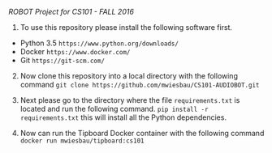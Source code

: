 *ROBOT Project for CS101 - FALL 2016*

1. To use this repository please install the following software first.

  - Python 3.5 `https://www.python.org/downloads/`
  - Docker `https://www.docker.com/`
  - Git `https://git-scm.com/`

2. Now clone this repository into a local directory with the following command
`git clone https://github.com/mwiesbau/CS101-AUDIOBOT.git`

3. Next please go to the directory where the file `requirements.txt` is located and run the following command. `pip install -r requirements.txt`
this will install all the Python dependencies.

4. Now can run the Tipboard Docker container with the following command `docker run mwiesbau/tipboard:cs101`




